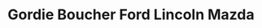 ---
title: "Gordie Boucher Ford Lincoln Mazda"
url: /janesville/gordie-boucher-ford-lincoln-mazda/
shop: car
---